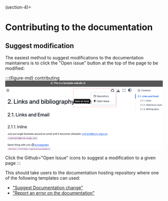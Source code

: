 (section-4)=
# Contributing to the documentation

## Suggest modification

The easiest method to suggest modifications to the documentation maintainers is to click the "Open issue" button at the top of the page to be modified:

:::{figure-md} contributing
<img src="/images/screenshot_contributing.png">

Click the Github>"Open Issue" icons to suggest a modification to a given page
:::

This should take users to the documentation hosting repository where one of the following templates can used:
- ["Suggest Documentation change"](https://github.com/euroargodev/online_documentation/issues/new?assignees=&labels=doc-edit&projects=&template=doc_edit_template.md&title=)
- ["Report an error on the documentation"](https://github.com/euroargodev/online_documentation/issues/new?assignees=&labels=doc-error&projects=&template=doc_error_template.md&title=)
